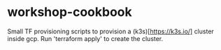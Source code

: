 # workshop-cookbook

Small TF provisioning scripts to provision a (k3s)[https://k3s.io/] cluster inside gcp. Run 'terraform apply' to create the cluster. 

